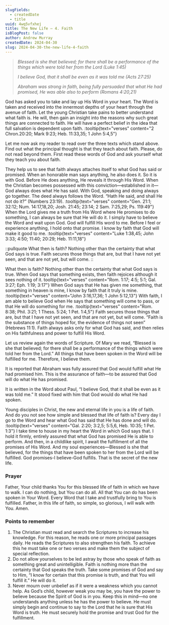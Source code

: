 ```yaml
---
slugFields:
  - createdDate
  - title
uuid: 4wq5vfxhej
title: The New Life – 4. Faith
isBlogPost: false
author: Andrew Murray
createdDate: 2024-04-30
slug: 2024-04-30-the-new-life-4-faith
---
```

> *Blessed is she that believed; for there shall be a performance of the things which were told her from the Lord (Luke 1:45)*
>
> *I believe God, that it shall be even as it was told me (Acts 27:25)*
>
> *Abraham was strong in faith, being fully persuaded that what He had promised, He was able also to perform  (Romans 4:20,21)*

God has asked you to take and lay up His Word in your heart. The Word is taken and received into the innermost depths of your heart through the avenue of faith. Let the young Christian take pains to better understand what faith is. He will, then gain an insight into the reasons why such great things are connected to faith. He will have a perfect belief in the idea that full salvation is dependent upon faith. :tooltip{text="verses" content="2 Chron.20:20; Mark 9:23; Heb. 11:33,35; 1 John 5:4,5"}

Let me now ask my reader to read over the three texts which stand above. Find out what the principal thought is that they teach about faith. Please, do not read beyond them. First read these words of God and ask yourself what they teach you about faith.

They help us to see that faith always attaches itself to what God has said or promised. When an honorable man says anything, he also does it. So it is with God. Before He does anything, He reveals it through His Word. When the Christian becomes possessed with this conviction—established in it—God always does what He has said. With God, speaking and doing always go together. The deed always follows the Word. “Hath He said, and shall He not do it?” (Numbers 23:19). :tooltip{text="verses" content="Gen. 21:1; 32:12; Num. 14:17,18,20; Josh. 21:45; 23:14; 2 Sam. 7:25,29; Ps. 119:49"} When the Lord gives me a truth from His Word where He promises to do something, I can always be sure that He will do it. I simply have to believe the Word and wait upon God. God will fulfill His word to me. Before I feel or experience anything, I hold onto that promise. I know by faith that God will make it good to me. :tooltip{text="verses" content="Luke 1:38,45; John 3:33; 4:50; 11:40; 20:29; Heb. 11:11,18"}

::pullquote
What then is faith? Nothing other than the certainty that what God says is true. Faith secures those things that are, but that I have not yet seen, and that are not yet, but will come.
::

What then is faith? Nothing other than the certainty that what God says is true. When God says that something exists, then faith rejoices although it sees nothing of it. tooltip{text="verses" content="Rom. 1:17; 4:5; 5:1; Gal. 3:27; Eph. 1:19; 3:17"} When God says that He has given me something, that something in heaven is mine, I know by faith that it truly is mine. :tooltip{text="verses" content="John 3:16,17,36; 1 John 5:12,13"} With faith, I am able to believe God when He says that something will come to pass, or that He will do something for me. :tooltip{text="verses" content="Rom. 8:38; Phil. 3:21; 1 Thess. 5:24; 1 Pet. 1:4,5"} Faith secures those things that are, but that I have not yet seen, and that are not yet, but will come. “Faith is the substance of things hoped for, the evidence of things not seen” (Hebrews 11:1). Faith always asks only for what God has said, and then relies on His faithfulness and power to fulfill His Word.

Let us review again the words of Scripture. Of Mary we read, “Blessed is she that believed; for there shall be a performance of the things which were told her from the Lord.” All things that have been spoken in the Word will be fulfilled for me. Therefore, I believe them.

It is reported that Abraham was fully assured that God would fulfill what He had promised him. This is the assurance of faith—to be assured that God will do what He has promised.

It is written in the Word about Paul, “I believe God, that it shall be even as it was told me.” It stood fixed with him that God would do what He had spoken.

Young disciples in Christ, the new and eternal life in you is a life of faith. And do you not see how simple and blessed that life of faith is? Every day I go to the Word and hear what God has said that He has done and will do. :tooltip{text="verses" content="Gal. 2:20; 3:2,5; 5:5,6, Heb. 10:35; 1 Pet. 1:3"} I take time to house in my heart the Word in which God says that. I hold it firmly, entirely assured that what God has promised He is able to perform. And then, in a childlike spirit, I await the fulfillment of all the promises of His Word. And my soul experiences—Blessed is she that believed, for the things that have been spoken to her from the Lord will be fulfilled. God promises-I believe-God fulfills. That is the secret of the new life.

### Prayer

Father, Your child thanks You for this blessed life of faith in which we have to walk. I can do nothing, but You can do all. All that You can do has been spoken in Your Word. Every Word that I take and trustfully bring to You is fulfilled. Father, in this life of faith, so simple, so glorious, I will walk with You. Amen.

### Points to remember

1. The Christian must read and search the Scriptures to increase his knowledge. For this reason, he reads one or more principal passages daily. He reads the Scriptures to also strengthen his faith. To achieve this he must take one or two verses and make them the subject of special reflection.
2. Do not allow yourselves to be led astray by those who speak of faith as something great and unintelligible. Faith is nothing more than the certainty that God speaks the truth. Take some promises of God and say to Him, “I know for certain that this promise is truth, and that You will fulfill it.” He will do it.
3. Never mourn over unbelief as if it were a weakness which you cannot help. As God’s child, however weak you may be, you have the power to believe because the Spirit of God is in you. Keep this in mind—no one understands anything unless he has the power to believe. He must simply begin and continue to say to the Lord that he is sure that His Word is truth. He must securely hold the promise and trust God for the fulfillment.
